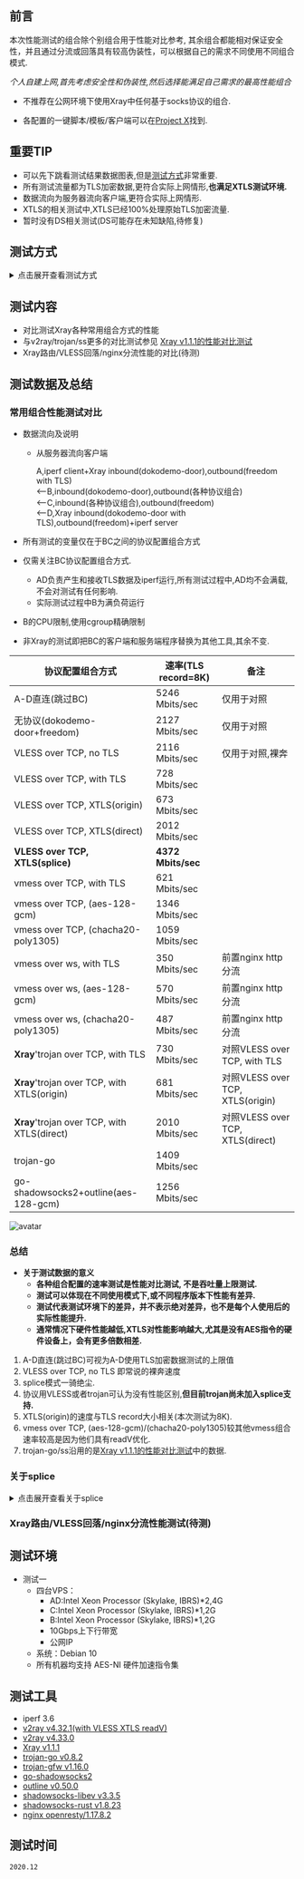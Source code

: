 
## 前言

本次性能测试的组合除个别组合用于性能对比参考, 其余组合都能相对保证安全性，并且通过分流或回落具有较高伪装性，可以根据自己的需求不同使用不同组合模式.

*个人自建上网,首先考虑安全性和伪装性,然后选择能满足自己需求的最高性能组合*

* 不推荐在公网环境下使用Xray中任何基于socks协议的组合.

* 各配置的一键脚本/模板/客户端可以在[Project X](https://github.com/XTLS/Xray-core)找到.
  
## 重要TIP

* 可以先下跳看测试结果数据图表,但是[测试方式](https://github.com/badO1a5A90/v2ray-doc/blob/main/Xray_test_v1.1.1.md#%E6%B5%8B%E8%AF%95%E6%96%B9%E5%BC%8F)非常重要.
* 所有测试流量都为TLS加密数据,更符合实际上网情形,**也满足XTLS测试环境.**
* 数据流向为服务器流向客户端,更符合实际上网情形.
* XTLS的相关测试中,XTLS已经100%处理原始TLS加密流量.
* 暂时没有DS相关测试(DS可能存在未知缺陷,待修复)


## 测试方式
<details>
<summary>点击展开查看测试方式</summary>

* 要测试协议之间性能差距，那么必然是硬件CPU负荷满的情况下，其他变量不变，仅有协议组合差别下测试的情况才是有意义的。
* 之所以拆分,是因为测试较复杂,本地回环测试甚至2台独立机器测试会导致各种因素互相影响较大，不易控制流程中各个环节和因素，也无法进行细致比较分析
* 使用4台VPS功能如下，以下简单命名4台VPS为，ABCD
  - A 负责以TLS加密测试工具客户端的数据，发送给B
  - B 负责使用Xray以各种方式对A产生的数据进行处理并转发给C，也即类似通常所说的上网设备(Xray客户端)。
  - C 负责使用Xray接收和以各种方式处理B的数据发送给D,也即类似通常所说的服务器(Xray服务端).
  - D 负责接收和处理TLS加密数据并发送至测试工具服务端 
  - 实际测试数据流向为服务器流向客户端,更符合实际上网情形.
* 测试将数据流向的各个环节完全拆开
  * 令原始数据的TLS加密解密对测试无影响(AD独立负责),**变量仅为各协议配置组合方式**
  * 完全去除各种因素相互影响
  * 可以模拟使用中间硬件的实用场景并控制性能瓶颈进行不同测试对照
  * 可以分别分析各数据处理环节对性能的影响
* 各组合单次测试时长50s,多次取均值
</details>

## 测试内容

* 对比测试Xray各种常用组合方式的性能
* 与v2ray/trojan/ss更多的对比测试参见 [Xray v1.1.1的性能对比测试](https://github.com/badO1a5A90/v2ray-doc/blob/main/performance_test/Xray/speed_test_20201202.md)
* Xray路由/VLESS回落/nginx分流性能的对比(待测)

## 测试数据及总结

### 常用组合性能测试对比

* 数据流向及说明

  * 从服务器流向客户端

    A,iperf client+Xray inbound(dokodemo-door),outbound(freedom with TLS)  
    <--B,inbound(dokodemo-door),outbound(各种协议组合)  
    <--C,inbound(各种协议组合),outbound(freedom)  
    <--D,Xray inbound(dokodemo-door with TLS),outbound(freedom)+iperf server
* 所有测试的变量仅在于BC之间的协议配置组合方式
* 仅需关注BC协议配置组合方式. 
  * AD负责产生和接收TLS数据及iperf运行,所有测试过程中,AD均不会满载,不会对测试有任何影响.
  * 实际测试过程中B为满负荷运行
* B的CPU限制,使用cgroup精确限制
* 非Xray的测试即把BC的客户端和服务端程序替换为其他工具,其余不变.

协议配置组合方式|速率(TLS record=8K)|备注
--- | --- | ---
A-D直连(跳过BC)|	5246 Mbits/sec |仅用于对照
无协议(dokodemo-door+freedom)|	 2127   Mbits/sec |仅用于对照
VLESS over TCP, no TLS	|  2116  Mbits/sec |仅用于对照,裸奔
VLESS over TCP, with TLS	|728 Mbits/sec 
VLESS over TCP, XTLS(origin)	| 673 Mbits/sec 
VLESS over TCP, XTLS(direct)	| 2012 Mbits/sec 
**VLESS over TCP, XTLS(splice)**	|**4372 Mbits/sec**
vmess over TCP, with TLS	| 621   Mbits/sec 
vmess over TCP, (aes-128-gcm)	| 1346 Mbits/sec 
vmess over TCP, (chacha20-poly1305)	| 1059 Mbits/sec 
vmess over ws, with TLS	| 350 Mbits/sec  |前置nginx http分流
vmess over ws, (aes-128-gcm)	| 570 Mbits/sec  |前置nginx http分流
vmess over ws, (chacha20-poly1305)	|  487 Mbits/sec  |前置nginx http分流
**Xray**'trojan over TCP, with TLS	|  730 Mbits/sec |对照VLESS over TCP, with TLS
**Xray**'trojan over TCP, with XTLS(origin)	| 681 Mbits/sec  |对照VLESS over TCP, XTLS(origin)
**Xray**'trojan over TCP, with XTLS(direct)	|  2010 Mbits/sec|对照VLESS over TCP, XTLS(direct)
trojan-go	|  1409 Mbits/sec |
go-shadowsocks2+outline(aes-128-gcm)	|  1256 Mbits/sec  |

![avatar](https://github.com/badO1a5A90/v2ray-doc/blob/main/performance_test/img/20201204.png?raw=true)

  ### 总结
  
  * **关于测试数据的意义**
    * **各种组合配置的速率测试是性能对比测试, 不是吞吐量上限测试.**
    * **测试可以体现在不同使用模式下,或不同程序版本下性能有差异.**
    * **测试代表测试环境下的差异，并不表示绝对差异，也不是每个人使用后的实际性能提升.**
    * **通常情况下硬件性能越低,XTLS对性能影响越大,尤其是没有AES指令的硬件设备上，会有更多倍数相差.**
  1. A-D直连(跳过BC)可视为A-D使用TLS加密数据测试的上限值
  2. VLESS over TCP, no TLS 即常说的裸奔速度
  3. splice模式一骑绝尘.
  4. 协议用VLESS或者trojan可认为没有性能区别,**但目前trojan尚未加入splice支持.**
  5. XTLS(origin)的速度与TLS record大小相关(本次测试为8K).
  6. vmess over TCP, (aes-128-gcm)/(chacha20-poly1305)较其他vmess组合速率较高是因为他们具有readV优化.
  7. trojan-go/ss沿用的是[Xray v1.1.1的性能对比测试](https://github.com/badO1a5A90/v2ray-doc/blob/main/performance_test/Xray/speed_test_20201202.md)中的数据.


  ### 关于splice
  <details>
<summary>点击展开查看关于splice</summary>

* Splice 工作方式：
    - 读取数据时，Linux kernel 直接转发 TCP，不再经过 Xray 的内存
    - 可以减少至少两次数据拷贝，节省 CPU 切换，提升路由器、移动设备上的性能
* Splice 使用场景限制：
    - linux平台,如安卓和路由器,以及用 linux 当桌面等使用场景
    - inbound:目前仅支持任意门/socks/http入站
    - outbound:支持XTLS的协议出站(目前仅VLESS)
    - 当你的性能瓶颈是客户端时才能发挥作用
</details>

### Xray路由/VLESS回落/nginx分流性能测试(待测)

## 测试环境
* 测试一
  * 四台VPS：
      - AD:Intel Xeon Processor (Skylake, IBRS)*2,4G
      - C:Intel Xeon Processor (Skylake, IBRS)*1,2G
      - B:Intel Xeon Processor (Skylake, IBRS)*1,2G
      - 10Gbps上下行带宽
      - 公网IP
  * 系统：Debian 10
  * 所有机器均支持 AES-NI 硬件加速指令集

## 测试工具
* iperf 3.6
* [v2ray v4.32.1(with VLESS XTLS readV)](https://github.com/v2fly/v2ray-core/releases/tag/v4.32.1)
* [v2ray v4.33.0](https://github.com/v2fly/v2ray-core)
* [Xray v1.1.1](https://github.com/XTLS/Xray-core)
* [trojan-go v0.8.2](https://github.com/p4gefau1t/trojan-go)
* [trojan-gfw v1.16.0](https://github.com/maskedeken/trojan-gfw)
* [go-shadowsocks2](https://github.com/shadowsocks/go-shadowsocks2)
* [outline v0.50.0](https://github.com/outline/outline)
* [shadowsocks-libev v3.3.5](https://github.com/shadowsocks/shadowsocks-libev)
* [shadowsocks-rust v1.8.23](https://github.com/shadowsocks/shadowsocks-rust)
* [nginx openresty/1.17.8.2](https://openresty.org/en/)

## 测试时间
    2020.12